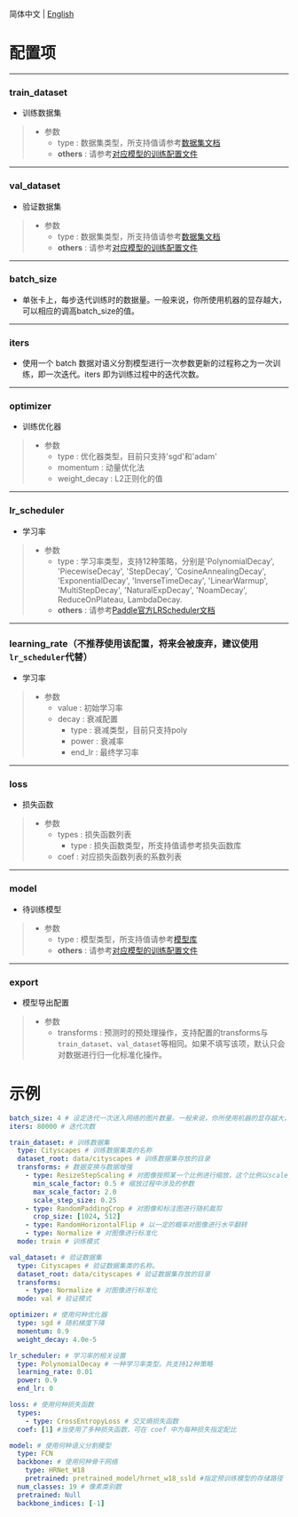 简体中文 | [English](use.md)
# 配置项

----
### train_dataset
* 训练数据集
>
>  * 参数
>     * type : 数据集类型，所支持值请参考[数据集文档](../../apis/datasets/datasets_cn.md)
>     * **others** : 请参考[对应模型的训练配置文件](../../../configs)

----
### val_dataset
* 验证数据集
>  * 参数
>     * type : 数据集类型，所支持值请参考[数据集文档](../../apis/datasets/datasets_cn.md)
>     * **others** : 请参考[对应模型的训练配置文件](../../../configs)
>

----
### batch_size
* 单张卡上，每步迭代训练时的数据量。一般来说，你所使用机器的显存越大，可以相应的调高batch_size的值。

----
### iters
* 使用一个 batch 数据对语义分割模型进行一次参数更新的过程称之为一次训练，即一次迭代。iters 即为训练过程中的迭代次数。

----
### optimizer
* 训练优化器
>  * 参数
>     * type : 优化器类型，目前只支持'sgd'和'adam'
>     * momentum : 动量优化法
>     * weight_decay : L2正则化的值

----
### lr_scheduler
* 学习率
>  * 参数
>     * type : 学习率类型，支持12种策略，分别是'PolynomialDecay', 'PiecewiseDecay', 'StepDecay', 'CosineAnnealingDecay', 'ExponentialDecay', 'InverseTimeDecay', 'LinearWarmup', 'MultiStepDecay', 'NaturalExpDecay', 'NoamDecay', ReduceOnPlateau, LambdaDecay.
>     * **others** : 请参考[Paddle官方LRScheduler文档](https://www.paddlepaddle.org.cn/documentation/docs/zh/api/paddle/optimizer/lr/LRScheduler_cn.html)

----
### learning_rate（不推荐使用该配置，将来会被废弃，建议使用`lr_scheduler`代替）
* 学习率
>  * 参数
>     * value : 初始学习率
>     * decay : 衰减配置
>       * type : 衰减类型，目前只支持poly
>       * power : 衰减率
>       * end_lr : 最终学习率

----
### loss
* 损失函数
>  * 参数
>     * types : 损失函数列表
>       * type : 损失函数类型，所支持值请参考损失函数库
>     * coef : 对应损失函数列表的系数列表

----
### model
* 待训练模型
>  * 参数
>     * type : 模型类型，所支持值请参考[模型库](../../apis/models/models_cn.md)
>     * **others** : 请参考[对应模型的训练配置文件](../../../configs)
---
### export
* 模型导出配置
>  * 参数
>    * transforms : 预测时的预处理操作，支持配置的transforms与`train_dataset`、`val_dataset`等相同。如果不填写该项，默认只会对数据进行归一化标准化操作。

# 示例

```yaml
batch_size: 4 # 设定迭代一次送入网络的图片数量。一般来说，你所使用机器的显存越大，可以调高batch_size的值。
iters: 80000 # 迭代次数

train_dataset: # 训练数据集
  type: Cityscapes # 训练数据集类的名称
  dataset_root: data/cityscapes # 训练数据集存放的目录
  transforms: # 数据变换与数据增强
    - type: ResizeStepScaling # 对图像按照某一个比例进行缩放，这个比例以scale_step_size为步长
      min_scale_factor: 0.5 # 缩放过程中涉及的参数
      max_scale_factor: 2.0
      scale_step_size: 0.25
    - type: RandomPaddingCrop # 对图像和标注图进行随机裁剪
      crop_size: [1024, 512]
    - type: RandomHorizontalFlip # 以一定的概率对图像进行水平翻转
    - type: Normalize # 对图像进行标准化
  mode: train # 训练模式

val_dataset: # 验证数据集
  type: Cityscapes # 验证数据集类的名称。
  dataset_root: data/cityscapes # 验证数据集存放的目录
  transforms:
    - type: Normalize # 对图像进行标准化
  mode: val # 验证模式

optimizer: # 使用何种优化器
  type: sgd # 随机梯度下降
  momentum: 0.9
  weight_decay: 4.0e-5

lr_scheduler: # 学习率的相关设置
  type: PolynomialDecay # 一种学习率类型。共支持12种策略
  learning_rate: 0.01
  power: 0.9
  end_lr: 0

loss: # 使用何种损失函数
  types:
    - type: CrossEntropyLoss # 交叉熵损失函数
  coef: [1] #当使用了多种损失函数，可在 coef 中为每种损失指定配比

model: # 使用何种语义分割模型
  type: FCN
  backbone: # 使用何种骨干网络
    type: HRNet_W18
    pretrained: pretrained_model/hrnet_w18_ssld #指定预训练模型的存储路径
  num_classes: 19 # 像素类别数
  pretrained: Null
  backbone_indices: [-1]

```
